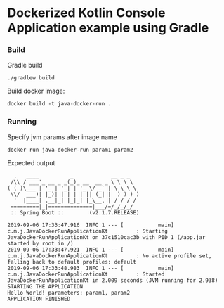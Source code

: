 # Dockerized Kotlin Console Application example using Gradle

### Build
Gradle build
```
./gradlew build
```
Build docker image:
```
docker build -t java-docker-run .
```

### Running

Specify jvm params after image name
```
docker run java-docker-run param1 param2
```
Expected output
```
  .   ____          _            __ _ _
 /\\ / ___'_ __ _ _(_)_ __  __ _ \ \ \ \
( ( )\___ | '_ | '_| | '_ \/ _` | \ \ \ \
 \\/  ___)| |_)| | | | | || (_| |  ) ) ) )
  '  |____| .__|_| |_|_| |_\__, | / / / /
 =========|_|==============|___/=/_/_/_/
 :: Spring Boot ::        (v2.1.7.RELEASE)

2019-09-06 17:33:47.916  INFO 1 --- [           main] c.m.j.JavaDockerRunApplicationKt         : Starting JavaDockerRunApplicationKt on 37c1510cac3b with PID 1 (/app.jar started by root in /)
2019-09-06 17:33:47.921  INFO 1 --- [           main] c.m.j.JavaDockerRunApplicationKt         : No active profile set, falling back to default profiles: default
2019-09-06 17:33:48.983  INFO 1 --- [           main] c.m.j.JavaDockerRunApplicationKt         : Started JavaDockerRunApplicationKt in 2.009 seconds (JVM running for 2.938)
STARTING THE APPLICATION
Hello World! parameters: param1, param2
APPLICATION FINISHED
```


